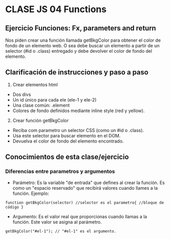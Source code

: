 # CLASE JS 04 Functions

## Ejercicio Funciones: Fx, parameters and return

Nos piden crear una función llamada getBkgColor para obtener el color de fondo de un elemento web. O sea debe buscar un elemento a partir de un selector (#id o .class) entregado y debe devolver el color de fondo del elemento.

## Clarificación de instrucciones y paso a paso

1. Crear elementos html

- Dos divs
- Un id único para cada ele (ele-1 y ele-2)
- Una clase común: .element
- Colores de fondo definidos mediante inline style (red y yellow).

2. Crear función getBkgColor

- Reciba com parametro un selector CSS (como un #id o .class).
- Usa este selector para buscar elemento en el DOM.
- Devuelva el color de fondo del elemento encontrado.

## Conocimientos de esta clase/ejercicio

### Diferencias entre parametros y argumentos

- Parámetro: Es la variable "de entrada" que defines al crear la función. Es como un "espacio reservado" que recibirá valores cuando llames a la función.
  Ejemplo:

`function getBkgColor(selector) //selector es el parametro{
    //bloque de código
}`

- Argumento: Es el valor real que proporcionas cuando llamas a la función. Este valor se asigna al parámetro.

`getBkgColor("#el-1"); // "#el-1" es el argumento.
`
